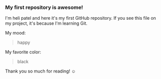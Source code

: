 ### My first repository is awesome!

I'm heli patel and here it's my first GitHub repository.
If you see this file on my project, it's because I'm learning Git.

My mood:

> happy

My favorite color:

> black

Thank you so much for reading! ☺
